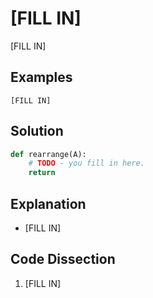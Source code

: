 # [FILL IN]
[FILL IN]
  
## Examples
```
[FILL IN]
```
  
## Solution
```python
def rearrange(A):
    # TODO - you fill in here.
    return
```
  
## Explanation
* [FILL IN]
  
## Code Dissection
1. [FILL IN]